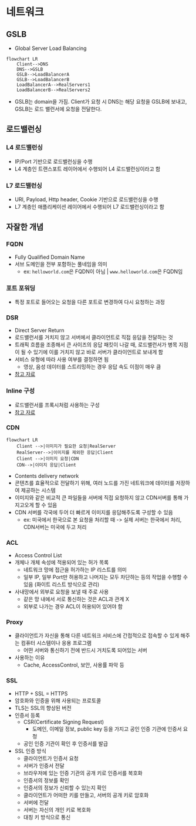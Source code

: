 # 네트워크 
## GSLB
- Global Server Load Balancing
```mermaid
flowchart LR
    Client-->DNS
    DNS-->GSLB
    GSLB-->LoadBalancerA
    GSLB-->LoadBalancerB
    LoadBalancerA-->RealServers1
    LoadBalancerB-->RealServers2
```
- GSLB는 domain을 가짐. Client가 요청 시 DNS는 해당 요청을 GSLB에 보내고, GSLB는 로드 밸런서에 요청을 전달한다.


## 로드밸런싱
### L4 로드밸런싱 
- IP/Port 기반으로 로드밸런싱을 수행 
- L4 계층인 트랜스포트 레이어에서 수행되어 L4 로드밸런싱이라고 함

### L7 로드밸런싱
- URI, Payload, Http header, Cookie 기반으로 로드밸런싱을 수행 
- L7 계층인 애플리케이션 레이어에서 수행되어 L7 로드밸런싱이라고 함 

## 자잘한 개념 
### FQDN
- Fully Qualified Domain Name 
- 서브 도메인을 전부 포함하는 풀네임을 의미 
  - ex: `helloworld.com`은 FQDN이 아님 | `www.helloworld.com`은 FQDN임

### 포트 포워딩 
- 특정 포트로 들어오는 요청을 다른 포트로 변경하여 다시 요청하는 과정 

### DSR 
- Direct Server Return
- 로드밸런서를 거치지 않고 서버에서 클라이언트로 직접 응답을 전달하는 것
- 트래픽 흐름을 조종해서 큰 사이즈의 응답 패킷이 나갈 때, 로드밸런서가 병목 지점이 될 수 있기에 이를 거치지 않고 바로 서버가 클라이언트로 보내게 함 
- 서비스 유형에 따라 사용 여부를 결정하면 됨 
  - 영상, 음성 데이터를 스트리밍하는 경우 응답 속도 이점이 매우 큼
- [참고 자료](https://smashingpumpkins.tistory.com/entry/DSRDirect-Server-Return%EC%9D%B4%EB%9E%80)


### Inline 구성 
- 로드밸런서를 프록시처럼 사용하는 구성 
- [참고 자료](https://run-it.tistory.com/40)


### CDN
```mermaid
flowchart LR
    Client -->|이미지가 필요한 요청|RealServer
    RealServer-->|이미지를 제외한 응답|Client
    Client -->|이미지 요청|CDN
    CDN-->|이미지 응답|Client
```
- Contents delivery network
- 콘텐츠를 효율적으로 전달하기 위해, 여러 노드를 가진 네트워크에 데이터를 저장하여 제공하는 시스템 
- 이미지와 같은 비교적 큰 파일들을 서버에 직접 요청하지 않고 CDN서버를 통해 가지고오게 할 수 있음
- CDN 서버를 각국에 두어 더 빠르게 이미지를 응답해주도록 구성할 수 있음 
  - ex: 미국에서 한국으로 본 요청을 처리할 때 -> 실제 서버는 한국에서 처리, CDN서버는 미국에 두고 처리  

### ACL
- Access Control List
- 개체나 개체 속성에 적용되어 있는 허가 목록
  - 네트워크 망에 접근을 허가하는 IP 리스트를 의미 
  - 일부 IP, 일부 Port만 허용하고 나머지는 모두 차단하는 등의 작업을 수행할 수 있음 (화이트 리스트 방식으로 관리)
- 사내망에서 외부로 요청을 보낼 때 주로 사용
  - 같은 망 내에서 서로 통신하는 것은 ACL과 관계 X
  - 외부로 나가는 경우 ACL이 허용되어 있어야 함 


### Proxy
- 클라이언트가 자신을 통해 다른 네트워크 서비스에 간접적으로 접속할 수 있게 해주는 컴퓨터 시스템이나 응용 프로그램 
  - 어떤 서버와 통신하기 전에 반드시 거치도록 되어있는 서버 
- 사용하는 이유
  - Cache, AccessControl, 보안, 사용률 파악 등


### SSL
- HTTP + SSL = HTTPS
- 암호화와 인증을 위해 사용되는 프로토콜
- TLS는 SSL의 향상된 버전 
- 인증서 등록
  - CSR(Certificate Signing Request) 
    - 도메인, 이메일 정보, public key 등을 가지고 공인 인증 기관에 인증서 요청 
  - 공인 인증 기관이 확인 후 인증서를 발급 
- SSL 인증 방식
  - 클라이언트가 인증서 요청 
  - 서버가 인증서 전달 
  - 브라우저에 있는 인증 기관의 공개 키로 인증서를 복호화 
  - 인증서의 정보를 확인
  - 인증서의 정보가 신뢰할 수 있는지 확인
  - 클라이언트가 어떠한 키를 만들고, 서버의 공개 키로 암호화
  - 서버에 전달 
  - 서버는 자신의 개인 키로 복호화
  - 대칭 키 방식으로 통신 
